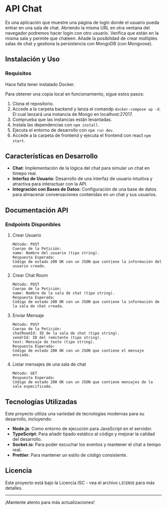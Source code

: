 # API Chat

Es una aplicación que muestre una página de login donde el usuario pueda entrar en una sala de chat. Abriendo la misma URL en otra ventana del navegador podremos hacer login con otro usuario. Verifica que están en la misma sala y permite que chateen. Añade la posibilidad de crear múltiples salas de chat y gestiona la persistencia con MongoDB (con Mongoose).

## Instalación y Uso

### Requisitos

Hace falta tener instalado Docker.

Para obtener una copia local en funcionamiento, sigue estos pasos:

1. Clona el repositorio.
2. Accede a la carpeta backend y lanza el comandp `docker-compose up -d`. El cual lanzará una instancia de Mongo en localhost:27017.
3. Comprueba que las instancias están levantadas.
4. Instala las dependencias con `npm install`.
5. Ejecuta el entorno de desarrollo con `npm run dev`.
6. Accede a la carpeta de frontend y ejecuta el frontend con react `npm start`.

## Características en Desarrollo

- **Chat**: Implementación de la lógica del chat para simular un chat en timepo real.
- **Interfaz de Usuario**: Desarrollo de una interfaz de usuario intuitiva y atractiva para interactuar con la API.
- **Integración con Bases de Datos**: Configuración de una base de datos para almacenar conversaciones contenidas en un chat y sus usuarios.

## Documentación API

### Endpoints Disponibles

1. Crear Usuario

   ```URL: /users
   Método: POST
   Cuerpo de la Petición:
   name: Nombre del usuario (tipo string).
   Respuesta Esperada:
   Código de estado 200 OK con un JSON que contiene la información del usuario creado.

   ```

2. Crear Chat Room

   ```URL: /chatrooms
   Método: POST
   Cuerpo de la Petición:
   name: Nombre de la sala de chat (tipo string).
   Respuesta Esperada:
   Código de estado 200 OK con un JSON que contiene la información de la sala de chat creada.

   ```

3. Enviar Mensaje

    ```URL: /messages
    Método: POST
    Cuerpo de la Petición:
    chatRoomId: ID de la sala de chat (tipo string).
    sendrId: ID del remitente (tipo string).
    text: Mensaje de texto (tipo string).
    Respuesta Esperada:
    Código de estado 200 OK con un JSON que contiene el mensaje enviado.
    ```

4. Listar mensajes de una sala de chat

    ```URL: /chatrooms
    Método: GET
    Respuesta Esperada:
    Código de estado 200 OK con un JSON que contiene mensajes de la sala especificada.
    ```

## Tecnologías Utilizadas

Este proyecto utiliza una variedad de tecnologías modernas para su desarrollo, incluyendo:

- **Node.js**: Como entorno de ejecución para JavaScript en el servidor.
- **TypeScript**: Para añadir tipado estático al código y mejorar la calidad del desarrollo.
- **Socket.io**: Para poder escuchar los eventos y mantener el chat a tiempo real.
- **Prettier**: Para mantener un estilo de código consistente.

## Licencia

Este proyecto está bajo la Licencia ISC - vea el archivo `LICENSE` para más detalles.

---

¡Mantente atento para más actualizaciones!
